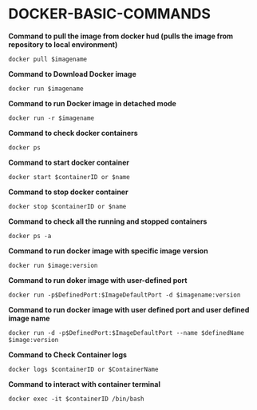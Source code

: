 # DOCKER-BASIC-COMMANDS

**Command to pull the image from docker hud (pulls the image from repository to local environment)**

```docker pull $imagename```

**Command to Download Docker image**

```docker run $imagename```

**Command to run Docker image in detached mode**

```docker run -r $imagename```

**Command to check docker containers**

```docker ps```

**Command to start docker container**

```docker start $containerID or $name```

**Command to stop docker container**

```docker stop $containerID or $name```

**Command to check all the running and stopped containers**

```docker ps -a```

**Command to run docker image with specific image version**

```docker run $image:version```

**Command to run doker image with user-defined port**

```docker run -p$DefinedPort:$ImageDefaultPort -d $imagename:version```

**Command to run  docker image with user defined port and user defined image name**

```docker run -d -p$DefinedPort:$ImageDefaultPort --name $definedName $image:version```

**Command to Check Container logs**

```docker logs $containerID or $ContainerName```

**Command to interact with container terminal**

```docker exec -it $containerID /bin/bash```
